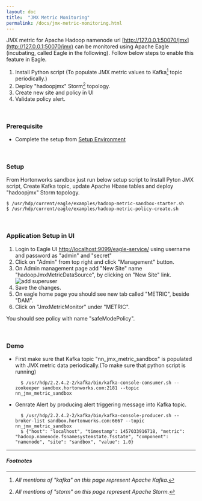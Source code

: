 ```yaml
---
layout: doc
title:  "JMX Metric Monitoring" 
permalink: /docs/jmx-metric-monitoring.html
---
```


JMX metric for Apache Hadoop namenode url [http://127.0.0.1:50070/jmx](http://127.0.0.1:50070/jmx) can be monitored using Apache Eagle (incubating, called Eagle in the following). Follow below steps to enable this feature in Eagle.    

1. Install Python script (To populate JMX metric values to Kafka[^KAFKA] topic periodically.)
2. Deploy "hadoopjmx" Storm[^STORM] topology.
3. Create new site and policy in UI
4. Validate policy alert.

<br/>


### **Prerequisite**
* Complete the setup from [Setup Environment](/docs/deployment-env.html)	

<br/>


### **Setup**
From Hortonworks sandbox just run below setup script to Install Pyton JMX script, Create Kafka topic, update Apache Hbase tables and deploy "hadoopjmx" Storm topology. 

    $ /usr/hdp/current/eagle/examples/hadoop-metric-sandbox-starter.sh
    $ /usr/hdp/current/eagle/examples/hadoop-metric-policy-create.sh  

<br/>


### **Application Setup in UI**
1. Login to Eagle UI [http://localhost:9099/eagle-service/](http://localhost:9099/eagle-service/) using username and password as "admin" and "secret"
2. Click on "Admin" from top right and click "Management" button.
3. On Admin management page add "New Site" name "hadoopJmxMetricDataSource", by clicking on "New Site" link.
![add superuser](/images/docs/new-jmx-site.png)
4. Save the changes.
5. On eagle home page you should see new tab called "METRIC", beside "DAM".
6. Click on "JmxMetricMonitor" under "METRIC".
 
You should see policy with name "safeModePolicy".  

<br/>


### **Demo** 

* First make sure that Kafka topic "nn_jmx_metric_sandbox" is populated with JMX metric data periodically.(To make sure that python script is running)
 
        $ /usr/hdp/2.2.4.2-2/kafka/bin/kafka-console-consumer.sh --zookeeper sandbox.hortonworks.com:2181 --topic nn_jmx_metric_sandbox

* Genrate Alert by producing alert triggering message into Kafka topic.  


        $ /usr/hdp/2.2.4.2-2/kafka/bin/kafka-console-producer.sh --broker-list sandbox.hortonworks.com:6667 --topic nn_jmx_metric_sandbox
        $ {"host": "localhost", "timestamp": 1457033916718, "metric": "hadoop.namenode.fsnamesystemstate.fsstate", "component": "namenode", "site": "sandbox", "value": 1.0}


---

#### *Footnotes*

[^STORM]:*All mentions of "storm" on this page represent Apache Storm.*
[^KAFKA]:*All mentions of "kafka" on this page represent Apache Kafka.*
  
